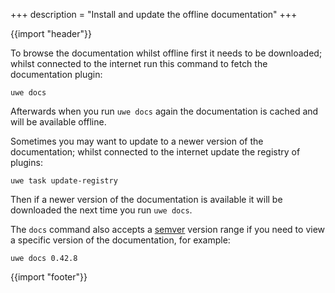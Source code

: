 +++
description = "Install and update the offline documentation"
+++

{{import "header"}}

To browse the documentation whilst offline first it needs to be downloaded; whilst connected to the internet run this command to fetch the documentation plugin:

```text
uwe docs
```

Afterwards when you run `uwe docs` again the documentation is cached and will be available offline.

Sometimes you may want to update to a newer version of the documentation; whilst connected to the internet update the registry of plugins:

```text
uwe task update-registry
```

Then if a newer version of the documentation is available it will be downloaded the next time you run `uwe docs`.

The `docs` command also accepts a [semver][] version range if you need to view a specific version of the documentation, for example:

```
uwe docs 0.42.8
```

{{import "footer"}}

[semver]: https://semver.org/
